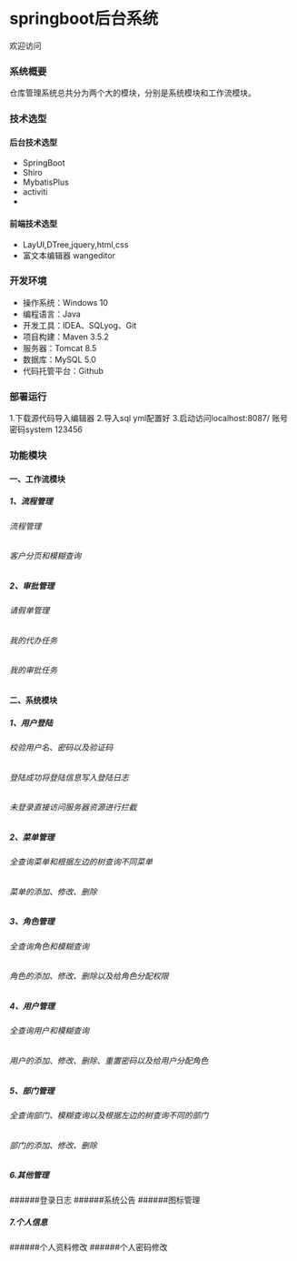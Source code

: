 # springboot后台系统
欢迎访问
### 系统概要
仓库管理系统总共分为两个大的模块，分别是系统模块和工作流模块。
### 技术选型
#### 后台技术选型
* SpringBoot
* Shiro
* MybatisPlus
* activiti
* 
#### 前端技术选型
* LayUI,DTree,jquery,html,css
* 富文本编辑器 wangeditor

### 开发环境
* 操作系统：Windows 10
* 编程语言：Java
* 开发工具：IDEA、SQLyog、Git
* 项目构建：Maven 3.5.2
* 服务器：Tomcat 8.5
* 数据库：MySQL 5.0
* 代码托管平台：Github

### 部署运行
1.下载源代码导入编辑器
2.导入sql yml配置好
3.启动访问localhost:8087/  账号密码system 123456

### 功能模块
#### 一、工作流模块
##### 1、流程管理
######   流程管理
###### 客户分页和模糊查询
##### 2、审批管理
###### 请假单管理
###### 我的代办任务
###### 我的审批任务
#### 二、系统模块
##### 1、用户登陆
###### 校验用户名、密码以及验证码
###### 登陆成功将登陆信息写入登陆日志
###### 未登录直接访问服务器资源进行拦截
##### 2、菜单管理
###### 全查询菜单和根据左边的树查询不同菜单
###### 菜单的添加、修改、删除
##### 3、角色管理
###### 全查询角色和模糊查询
###### 角色的添加、修改、删除以及给角色分配权限
##### 4、用户管理
###### 全查询用户和模糊查询
###### 用户的添加、修改、删除、重置密码以及给用户分配角色
##### 5、部门管理
###### 全查询部门、模糊查询以及根据左边的树查询不同的部门
###### 部门的添加、修改、删除
##### 6.其他管理
######登录日志
######系统公告
######图标管理
##### 7.个人信息
######个人资料修改
######个人密码修改